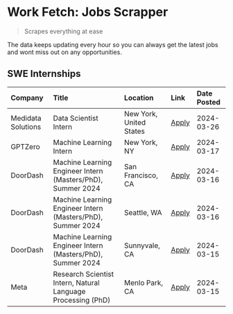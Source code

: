 # Work Fetch: Jobs Scrapper
> Scrapes everything at ease

The data keeps updating every hour so you can always get the latest jobs and wont miss out on any opportunities.

## SWE Internships
<!--START_SECTION:workfetch-->
| Company            | Title                                                        | Location                | Link                                                                                                                                                                                                                                                                         | Date Posted   |
|:-------------------|:-------------------------------------------------------------|:------------------------|:-----------------------------------------------------------------------------------------------------------------------------------------------------------------------------------------------------------------------------------------------------------------------------|:--------------|
| Medidata Solutions | Data Scientist Intern                                        | New York, United States | [Apply](https://www.linkedin.com/jobs/view/data-scientist-intern-at-medidata-solutions-3810253704?position=9&pageNum=0&refId=aE7%2BO6lpxrfu%2F1%2FybINJWQ%3D%3D&trackingId=oeIL3MxEQoai%2FtcO69A5UA%3D%3D&trk=public_jobs_jserp-result_search-card)                          | 2024-03-26    |
| GPTZero            | Machine Learning Intern                                      | New York, NY            | [Apply](https://www.linkedin.com/jobs/view/machine-learning-intern-at-gptzero-3860723963?position=8&pageNum=0&refId=aE7%2BO6lpxrfu%2F1%2FybINJWQ%3D%3D&trackingId=ZGNufC%2B0FDzgVqN31uIphg%3D%3D&trk=public_jobs_jserp-result_search-card)                                   | 2024-03-17    |
| DoorDash           | Machine Learning Engineer Intern (Masters/PhD), Summer 2024  | San Francisco, CA       | [Apply](https://www.linkedin.com/jobs/view/machine-learning-engineer-intern-masters-phd-summer-2024-at-doordash-3736457737?position=3&pageNum=0&refId=aE7%2BO6lpxrfu%2F1%2FybINJWQ%3D%3D&trackingId=Fmqq%2FvG8K4HBIKLIJVhIcw%3D%3D&trk=public_jobs_jserp-result_search-card) | 2024-03-16    |
| DoorDash           | Machine Learning Engineer Intern (Masters/PhD), Summer 2024  | Seattle, WA             | [Apply](https://www.linkedin.com/jobs/view/machine-learning-engineer-intern-masters-phd-summer-2024-at-doordash-3736455966?position=4&pageNum=0&refId=aE7%2BO6lpxrfu%2F1%2FybINJWQ%3D%3D&trackingId=KYecMj4zJ5eY5jpTkHnx9g%3D%3D&trk=public_jobs_jserp-result_search-card)   | 2024-03-16    |
| DoorDash           | Machine Learning Engineer Intern (Masters/PhD), Summer 2024  | Sunnyvale, CA           | [Apply](https://www.linkedin.com/jobs/view/machine-learning-engineer-intern-masters-phd-summer-2024-at-doordash-3736454973?position=2&pageNum=0&refId=aE7%2BO6lpxrfu%2F1%2FybINJWQ%3D%3D&trackingId=nFKUgBiEq%2B1bdz0h36PVFw%3D%3D&trk=public_jobs_jserp-result_search-card) | 2024-03-15    |
| Meta               | Research Scientist Intern, Natural Language Processing (PhD) | Menlo Park, CA          | [Apply](https://www.linkedin.com/jobs/view/research-scientist-intern-natural-language-processing-phd-at-meta-3858718375?position=10&pageNum=0&refId=aE7%2BO6lpxrfu%2F1%2FybINJWQ%3D%3D&trackingId=0dPiQn2aqr32WTBKQFfFmw%3D%3D&trk=public_jobs_jserp-result_search-card)     | 2024-03-15    |
<!--END_SECTION:workfetch-->
